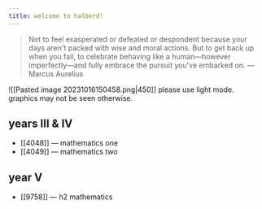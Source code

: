 ```yaml
---
title: welcome to halberd!
---
```

> Not to feel exasperated or defeated or despondent because your days aren't packed with wise and moral actions. But to get back up when you fail, to celebrate behaving like a human—however imperfectly—and fully embrace the pursuit you've embarked on.
> — Marcus Aurelius

![[Pasted image 20231016150458.png|450]]
please use light mode. graphics may not be seen otherwise.

## years III & IV
- [[4048]] — mathematics one
- [[4049]] — mathematics two

## year V
- [[9758]] — h2 mathematics